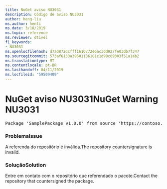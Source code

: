 ```yaml
---
title: NuGet aviso NU3031
description: Código de aviso NU3031
author: heng-liu
ms.author: henli
ms.date: 3/18/2019
ms.topic: reference
ms.reviewer: dtivel
f1_keywords:
- NU3031
ms.openlocfilehash: d7ad872dcfff1616772e6ac3dd927fe03db7f347
ms.sourcegitcommit: 573af6133a39601136181c1d98c09303f51a1ab2
ms.translationtype: MT
ms.contentlocale: pt-BR
ms.lasthandoff: 04/11/2019
ms.locfileid: "59509409"
---
```

# <a name="nuget-warning-nu3031"></a><span data-ttu-id="764fa-103">NuGet aviso NU3031</span><span class="sxs-lookup"><span data-stu-id="764fa-103">NuGet Warning NU3031</span></span>

<pre>Package 'SamplePackage v1.0.0' from source 'https://contoso.com/index.json': The repository countersignature is invalid.</pre>

### <a name="issue"></a><span data-ttu-id="764fa-104">Problema</span><span class="sxs-lookup"><span data-stu-id="764fa-104">Issue</span></span>

<span data-ttu-id="764fa-105">A referenda do repositório é inválida.</span><span class="sxs-lookup"><span data-stu-id="764fa-105">The repository countersignature is invalid.</span></span>


### <a name="solution"></a><span data-ttu-id="764fa-106">Solução</span><span class="sxs-lookup"><span data-stu-id="764fa-106">Solution</span></span>

<span data-ttu-id="764fa-107">Entre em contato com o repositório que referendado o pacote.</span><span class="sxs-lookup"><span data-stu-id="764fa-107">Contact the repository that countersigned the package.</span></span> 